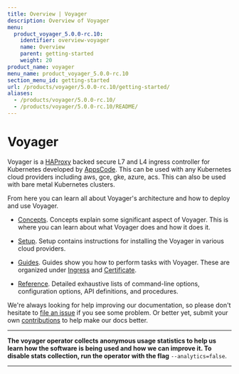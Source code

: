 ```yaml
---
title: Overview | Voyager
description: Overview of Voyager
menu:
  product_voyager_5.0.0-rc.10:
    identifier: overview-voyager
    name: Overview
    parent: getting-started
    weight: 20
product_name: voyager
menu_name: product_voyager_5.0.0-rc.10
section_menu_id: getting-started
url: /products/voyager/5.0.0-rc.10/getting-started/
aliases:
  - /products/voyager/5.0.0-rc.10/
  - /products/voyager/5.0.0-rc.10/README/
---
```


# Voyager
Voyager is a [HAProxy](http://www.haproxy.org/) backed secure L7 and L4 ingress controller for Kubernetes developed by [AppsCode](https://appscode.com). This can be used with any Kubernetes cloud providers including aws, gce, gke, azure, acs. This can also be used with bare metal Kubernetes clusters.

From here you can learn all about Voyager's architecture and how to deploy and use Voyager.

- [Concepts](/docs/concepts/). Concepts explain some significant aspect of Voyager. This
is where you can learn about what Voyager does and how it does it.

- [Setup](/docs/setup/). Setup contains instructions for installing
  the Voyager in various cloud providers.

- [Guides](/docs/guides/). Guides show you how to perform tasks with Voyager. These are organized under [Ingress](/docs/guides/ingress) and [Certificate](/docs/guides/certificate).

- [Reference](/docs/reference/). Detailed exhaustive lists of
command-line options, configuration options, API definitions, and procedures.

We're always looking for help improving our documentation, so please don't hesitate to
[file an issue](https://github.com/appscode/voyager/issues/new) if you see some problem.
Or better yet, submit your own [contributions](/docs/CONTRIBUTING.md) to help
make our docs better.

---

**The voyager operator collects anonymous usage statistics to help us learn how the software is being used and how we can improve it.
To disable stats collection, run the operator with the flag** `--analytics=false`.

---
